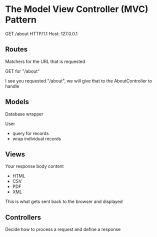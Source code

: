 # The Model View Controller (MVC) Pattern

GET /about HTTP/1.1
Host: 127.0.0.1

## Routes

Matchers for the URL that is requested

GET for "/about"

I see you requested "/about", we will give that to the AboutController to handle

## Models
Database wrapper

User 
* query for records
* wrap individual records


## Views
Your response body content
* HTML
* CSV
* PDF
* XML

This is what gets sent back to the browser and displayed

## Controllers
Decide how to process a request and define a response